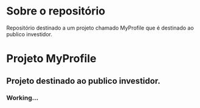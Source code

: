 # Sobre o repositório
Repositório destinado a um projeto chamado MyProfile que é destinado ao publico investidor.

# Projeto MyProfile

## Projeto destinado ao publico investidor.

### Working...

